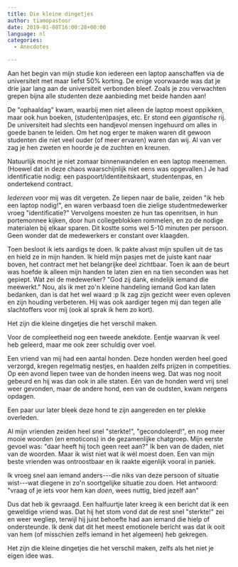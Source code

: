 ```yaml
---
title: Die kleine dingetjes
author: tiamopastoor
date: 2019-01-08T16:00:28+00:00
language: nl
categories:
  - Anecdotes

---
```

Aan het begin van mijn studie kon iedereen een laptop aanschaffen via de universiteit met maar liefst 50% korting. De enige voorwaarde was dat je drie jaar lang aan de universiteit verbonden bleef. Zoals je zou verwachten grepen bijna alle studenten deze aanbieding met beide handen aan!

De "ophaaldag" kwam, waarbij men niet alleen de laptop moest oppikken, maar ook hun boeken, (studenten)pasjes, etc. Er stond een _gigantische_ rij. De universiteit had slechts een handjevol mensen ingehuurd om alles in goede banen te leiden. Om het nog erger te maken waren dit gewoon studenten die niet veel ouder (of meer ervaren) waren dan wij. Al van ver zag je hen zweten en hoorde je de zuchten en kreunen.


Natuurlijk mocht je niet zomaar binnenwandelen en een laptop meenemen. (Hoewel dat in deze chaos waarschijnlijk niet eens was opgevallen.) Je had identificatie nodig: een paspoort/identiteitskaart, studentenpas, en ondertekend contract.

_Iedereen_ voor mij was dit vergeten. Ze liepen naar de balie, zeiden "ik heb een laptop nodig!", en waren verbaasd toen die zielige studentmedewerker vroeg "identificatie?" Vervolgens moesten ze hun tas openritsen, in hun portemonnee kijken, door hun collegeblokken rommelen, en zo de nodige materialen bij elkaar sparen. Dit kostte soms wel 5-10 minuten per persoon. Geen wonder dat de medewerkers er constant over klaagden.

Toen besloot ik iets aardigs te doen. Ik pakte alvast mijn spullen uit de tas en hield ze in mijn handen. Ik hield mijn pasjes met de juiste kant naar boven, het contract met het belangrijke deel zichtbaar. Toen ik aan de beurt was hoefde ik alleen mijn handen te laten zien en na tien seconden was het gepiept. Wat zei de medewerker? "God zij dank, eindelijk iemand die meewerkt." Nou, als ik met zo'n kleine handeling iemand God kan laten bedanken, dan is dat het wel waard :p Ik zag zijn gezicht weer even opleven en zijn houding verbeteren. Hij was ook aardiger tegen mij dan tegen alle slachtoffers voor mij (ook al sprak ik hem zo kort).

Het zijn die kleine dingetjes die het verschil maken.

Voor de compleetheid nog een tweede anekdote. Eentje waarvan ik veel heb geleerd, maar me ook zeer schuldig over voel.

Een vriend van mij had een aantal honden. Deze honden werden heel goed verzorgd, kregen regelmatig nestjes, en haalden zelfs prijzen in competities. Op een avond liepen twee van de honden ineens weg. Dat was nog nooit gebeurd en hij was dan ook in alle staten. Eén van de honden werd vrij snel weer gevonden, maar de andere hond, een van de oudsten, kwam nergens opdagen.

Een paar uur later bleek deze hond te zijn aangereden en ter plekke overleden.

Al mijn vrienden zeiden heel snel "sterkte!", "gecondoleerd!", en nog meer mooie woorden (en emoticons) in de gezamenlijke chatgroep. Mijn eerste gevoel was: "daar heeft hij toch geen reet aan?" Ik ben van de daden, niet van de woorden. Maar ik wist niet wat ik wél moest doen. Een van mijn beste vrienden was ontroostbaar en ik raakte eigenlijk vooral in paniek.

Ik vroeg snel aan iemand anders---die niks van deze persoon of situatie wist---wat diegene in zo'n soortgelijke situatie zou doen. Het antwoord: "vraag of je iets voor hem kan _doen_, wees nuttig, bied jezelf aan"

Dus dat heb ik gevraagd. Een halfuurtje later kreeg ik een bericht dat ik een geweldige vriend was. Dat hij het stom vond dat de rest snel "sterkte!" zei en weer wegliep, terwijl hij juist behoefte had aan iemand die hielp of ondersteunde. Ik denk dat dit het meest emotionele bericht was dat ik ooit van hem (of misschien zelfs iemand in het algemeen) heb gekregen.

Het zijn die kleine dingetjes die het verschil maken, zelfs als het niet je eigen idee was.